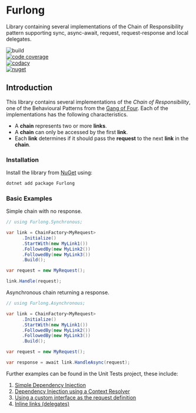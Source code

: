 # Furlong
Library containing several implementations of the Chain of Responsibility pattern supporting sync, async-await, request, request-response and local delegates.

![build](https://github.com/dungeym/Furlong/workflows/build/badge.svg)</br>
[![code coverage](https://codecov.io/gh/dungeym/Furlong/branch/master/graph/badge.svg)](https://codecov.io/gh/dungeym/Furlong)</br>
[![codacy](https://app.codacy.com/project/badge/Grade/9cf7e0c25cc441a3a386f9adb0d46403)](https://www.codacy.com/manual/dungeym/Furlong?utm_source=github.com&amp;utm_medium=referral&amp;utm_content=dungeym/Furlong&amp;utm_campaign=Badge_Grade)</br>
[![nuget](https://buildstats.info/nuget/dungeym.Furlong?includePreReleases=true)](http://www.nuget.org/packages/Furlong "Download Furlong from NuGet")

## Introduction
This library contains several implementations of the *Chain of Responsibility*, one of the Behavioural Patterns from the [Gang of Four](http://wiki.c2.com/?GangOfFour).  Each of the implementations has the following characteristics.

-  A **chain** represents two or more **links**.
-  A **chain** can only be accessed by the first **link**.
-  Each **link** determines if it should pass the **request** to the next **link** in the **chain**.

### Installation
Install the library from <a target="_blank" href="https://www.nuget.org/packages/Furlong/" title="Furlong on NuGet">NuGet</a> using:
``` csharp
dotnet add package Furlong
```

### Basic Examples
Simple chain with no response.
```csharp
// using Furlong.Synchronous;

var link = ChainFactory<MyRequest>
	  .Initialize()
	  .StartWith(new MyLink1())
	  .FollowedBy(new MyLink2())
	  .FollowedBy(new MyLink3())
	  .Build();

var request = new MyRequest();

link.Handle(request);
```

Asynchronous chain returning a response.
```csharp
// using Furlong.Asynchronous;

var link = ChainFactory<MyRequest>
	  .Initialize()
	  .StartWith(new MyLink1())
	  .FollowedBy(new MyLink2())
	  .FollowedBy(new MyLink3())
	  .Build();

var request = new MyRequest();

var response = await link.HandleAsync(request);
```

Further examples can be found in the Unit Tests project, these include:
1. [Simple Dependency Injection](https://github.com/dungeym/Furlong/blob/master/src/Furlong.UnitTests/DependencyInjection/FurlongInterface/FurlongInterface_Tests.cs)
1. [Dependency Injection using a Context Resolver](https://github.com/dungeym/Furlong/blob/master/src/Furlong.UnitTests/DependencyInjection/ContextResolver/ContextDriven_Tests.cs)
1. [Using a custom interface as the request definition](https://github.com/dungeym/Furlong/blob/master/src/Furlong.UnitTests/DependencyInjection/CustomInterface/CustomInterface_Tests.cs)
1. [Inline links (delegates)](https://github.com/dungeym/Furlong/blob/master/src/Furlong.UnitTests/Synchronous/LocalChainFactoryRequestResponse/LocalChainFactory_RequestResponse_Tests.cs)
